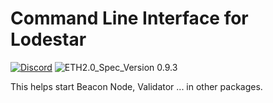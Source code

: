 # Command Line Interface for Lodestar
[![Discord](https://img.shields.io/discord/593655374469660673.svg?label=Discord&logo=discord)](https://discord.gg/aMxzVcr)
![ETH2.0_Spec_Version 0.9.3](https://img.shields.io/badge/ETH2.0_Spec_Version-0.9.3-2e86c1.svg)

This helps start Beacon Node, Validator ... in other packages.

